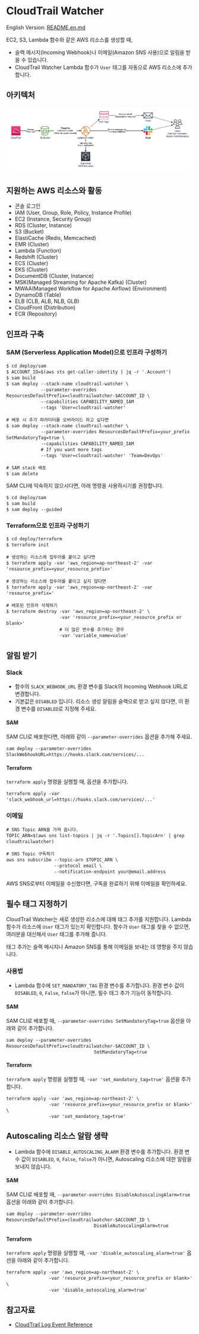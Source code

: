 # CloudTrail Watcher

English Version: [README.en.md](./README.en.md)

EC2, S3, Lambda 함수와 같은 AWS 리소스를 생성할 때,

* 슬랙 메시지(Incoming Webhook)나 이메일(Amazon SNS 사용)으로 알림을 받을 수 있습니다. 
* CloudTrail Watcher Lambda 함수가 `User` 태그를 자동으로 AWS 리소스에 추가합니다.

## 아키텍처

![Architecture](./cloudtrail-watcher-architecture.png)

## 지원하는 AWS 리소스와 활동

* 콘솔 로그인
* IAM (User, Group, Role, Policy, Instance Profile)
* EC2 (Instance, Security Group)
* RDS (Cluster, Instance)
* S3 (Bucket)
* ElastiCache (Redis, Memcached)
* EMR (Cluster)
* Lambda (Function)
* Redshift (Cluster)
* ECS (Cluster)
* EKS (Cluster)
* DocumentDB (Cluster, Instance)
* MSK(Managed Streaming for Apache Kafka) (Cluster)
* MWAA(Managed Workflow for Apache Airflow) (Environment)
* DynamoDB (Table)
* ELB (CLB, ALB, NLB, GLB)
* CloudFront (Distribution)
* ECR (Repository)

## 인프라 구축

### SAM (Serverless Application Model)으로 인프라 구성하기

```shell
$ cd deploy/sam
$ ACCOUNT_ID=$(aws sts get-caller-identity | jq -r '.Account')
$ sam build
$ sam deploy --stack-name cloudtrail-watcher \
             --parameter-overrides ResourcesDefaultPrefix=cloudtrailwatcher-$ACCOUNT_ID \ 
             --capabilities CAPABILITY_NAMED_IAM
             --tags 'User=cloudtrail-watcher'
             
# 배포 시 추가 파라미터를 오버라이드 하고 싶다면
$ sam deploy --stack-name cloudtrail-watcher \
             --parameter-overrides ResourcesDefaultPrefix=your_prefix SetMandatoryTag=true \
             --capabilities CAPABILITY_NAMED_IAM
             # If you want more tags
             --tags 'User=cloudtrail-watcher' 'Team=DevOps' 
             
# SAM stack 배포
$ sam delete 
```

SAM CLI에 익숙하지 않으시다면, 아래 명령을 사용하시기를 권장합니다. 

```shell
$ cd deploy/sam
$ sam build
$ sam deploy --guided
```

### Terraform으로 인프라 구성하기 

```shell
$ cd deploy/terraform
$ terraform init

# 생성하는 리소스에 접두어를 붙이고 싶다면
$ terraform apply -var 'aws_region=ap-northeast-2' -var 'resource_prefix=<your_resource_prefix>'

# 생성하는 리소스에 접두어를 붙이고 싶지 않다면
$ terraform apply -var 'aws_region=ap-northeast-2' -var 'resource_prefix='

# 배포된 인프라 삭제하기
$ terraform destroy -var 'aws_region=ap-northeast-2' \
                    -var 'resource_prefix=<your_resource_prefix or blank>'
                    # 더 많은 변수를 추가하는 경우
                    -var 'variable_name=value'
```

## 알림 받기

### Slack

* 함수의 `SLACK_WEBHOOK_URL` 환경 변수를 Slack의 Incoming Webhook URL로 변경합니다. 
* 기본값은 `DISABLED` 입니다. 리소스 생성 알림을 슬랙으로 받고 싶지 않다면, 이 환경 변수를 `DISABLED`로 지정해 주세요.

#### SAM

SAM CLI로 배포한다면, 아래와 같이 `--parameter-overrides` 옵션을 추가해 주세요.

```shell
sam deploy --parameter-overrides SlackWebhookURL=https://hooks.slack.com/services/...
```

#### Terraform

`terraform apply` 명령을 실행할 때, 옵션을 추가합니다.

```shell
terraform apply -var 'slack_webhook_url=https://hooks.slack.com/services/...'
```

### 이메일

```shell
# SNS Topic ARN을 가져 옵니다. 
TOPIC_ARN=$(aws sns list-topics | jq -r '.Topics[].TopicArn' | grep cloudtrailwatcher)

# SNS Topic 구독하기
aws sns subscribe --topic-arn $TOPIC_ARN \ 
                  --protocol email \ 
                  --notification-endpoint your@email.address
```

AWS SNS로부터 이메일을 수신했다면, 구독을 완료하기 위해 이메일을 확인하세요.

## 필수 태그 지정하기

CloudTrail Watcher는 새로 생성한 리소스에 대해 태그 추가를 지원합니다. Lambda 함수가 리소스에 `User` 태그가 있는지 확인합니다. 
함수가 `User` 태그를 찾을 수 없으면, 여러분을 대신해서 `User` 태그를 추가해 줍니다. 

태그 추가는 슬랙 메시지나 Amazon SNS를 통해 이메일을 보내는 데 영향을 주지 않습니다.  

### 사용법

* Lambda 함수에 `SET_MANDATORY_TAG` 환경 변수를 추가합니다. 환경 변수 값이 `DISABLED`, `0`, `False`, `false`가 아니면, 필수 태그 추가 기능이 동작합니다.

#### SAM

SAM CLI로 배포할 때, `--parameter-overrides SetMandatoryTag=true` 옵션을 아래와 같이 추가합니다.

```shell
sam deploy --parameter-overrides ResourcesDefaultPrefix=cloudtrailwatcher-$ACCOUNT_ID \ 
                                 SetMandatoryTag=true
```

#### Terraform

`terraform apply` 명령을 실행할 때, `-var 'set_mandatory_tag=true'` 옵션을 추가합니다.

```shell
terraform apply -var 'aws_region=ap-northeast-2' \
                -var 'resource_prefix=<your_resource_prefix or blank>' \
                -var 'set_mandatory_tag=true'
```

## Autoscaling 리소스 알람 생략

* Lambda 함수에 `DISABLE_AUTOSCALING_ALARM` 환경 변수를 추가합니다. 환경 변수 값이 `DISABLED`, `0`, `False`, `false`가 아니면, Autoscaling 리소스에 대한 알람을 보내지 않습니다. 

#### SAM

SAM CLI로 배포할 때, `--parameter-overrides DisableAutoscalingAlarm=true` 옵션을 아래와 같이 추가합니다.

```shell
sam deploy --parameter-overrides ResourcesDefaultPrefix=cloudtrailwatcher-$ACCOUNT_ID \ 
                                 DisableAutoscalingAlarm=true
```

#### Terraform

`terraform apply` 명령을 실행할 때, `-var 'disable_autoscaling_alarm=true'` 옵션을 아래와 같이 추가합니다.

```shell
terraform apply -var 'aws_region=ap-northeast-2' \
                -var 'resource_prefix=<your_resource_prefix or blank>' \
                -var 'disable_autoscaling_alarm=true'
```

## 참고자료

* [CloudTrail Log Event Reference](https://docs.aws.amazon.com/awscloudtrail/latest/userguide/cloudtrail-event-reference.html)